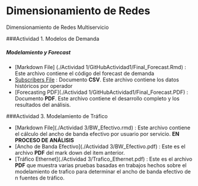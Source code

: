 Dimensionamiento de Redes
=========================

Dimensionamiento de Redes Multiservicio

###Actividad 1. Modelos de Demanda
##### Modelamiento y Forecast  
* [Markdown File] (./Actividad 1/GitHubActividad1/Final_Forecast.Rmd) : Este archivo contiene el código del forecast de demanda
* [Subscribers File](./Files/Subscribers_CV.csv) : Documento **CSV**. Este archivo contiene los datos históricos por operador
* [Forecasting PDF](./Actividad 1/GitHubActividad1/Final_Forecast.PDF) : Documento **PDF**. Este archivo contiene el desarrollo completo y los resultados del análisis.

###Actividad 3. Modelamiento de Tráfico
* [Markdown File](./Actividad 3/BW_Efectivo.rmd) : Este archivo contiene el cálculo del ancho de banda efectivo por usuario por servicio. **EN PROCESO DE ANÁLISIS** 
* [Ancho de Banda Efectivo](./Actividad 3/BW_Efectivo.pdf) : Este es el archivo **PDF** del mark down del item anterior. 
* [Tráfico Ethernet](./Actividad 3/Trafico_Ethernet.pdf) : Este es el archivo **PDF** que muestra varias pruebas basadas en trabajos hechos sobre el modelamiento de trafico para determinar el ancho de banda efectivo de n fuentes de tráfico. 


